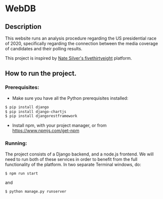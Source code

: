 # WebDB

## Description

This website runs an analysis procedure regarding the US presidential race of 2020, 
specifically regarding the connection between the media coverage of candidates and their
polling results.

This project is inspired by [Nate Silver's fivethirtyeight](fivethirtyeight.com) platform. 

## How to run the project.
### Prerequisites:

* Make sure you have all the Python prerequisites installed:
```bash
$ pip install django
$ pip install django-chartjs
$ pip install djangorestframework
```
* Install npm, with your project manager, or from <https://www.npmjs.com/get-npm>

### Running: 
The project consists of a Django backend, and a node.js frontend. We will need to run 
both of these services in order to benefit from the full functionality of the platform.
In two separate Terminal windows, do:
```bash
$ npm run start
```
and 
```bash
$ python manage.py runserver
```
